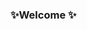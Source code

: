 ### ✨Welcome ✨

<!--
**krissybeanz/krissybeanz** is a ✨ _special_ ✨ repository because its `README.md` (this file) appears on your GitHub profile.

Here are some ideas to get you started:
- 🔭 I’m currently working on ...   
- 🌱 I’m currently learning ...
- 👯 I’m looking to collaborate on ...
- 💬 Ask me about ...
- 📫 How to reach me: c0dekrissy@outlook.com
- ⚡ Fun fact: ...
-->
